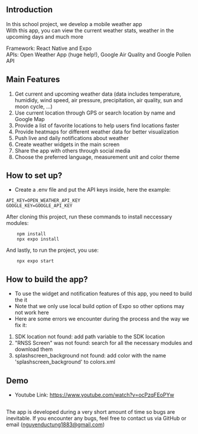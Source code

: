 ## Introduction
In this school project, we develop a mobile weather app  
With this app, you can view the current weather stats, weather in the upcoming days and much more

Framework: React Native and Expo  
APIs: Open Weather App (huge help!), Google Air Quality and Google Pollen API

## Main Features
1. Get current and upcoming weather data (data includes temperature, humididy, wind speed, air pressure, precipitation, air quality, sun and moon cycle, ...)
2. Use current location through GPS or search location by name and Google Map 
3. Provide a list of favorite locations to help users find locations faster 
4. Provide heatmaps for different weather data for better visualization
5. Push live and daily notifications about weather
6. Create weather widgets in the main screen
7. Share the app with others through social media
8. Choose the preferred language, measurement unit and color theme

## How to set up?
- Create a .env file and put the API keys inside, here the example:
```
API_KEY=OPEN_WEATHER_API_KEY
GOOGLE_KEY=GOOGLE_API_KEY
```

After cloning this project, run these commands to install neccessary modules:

```
    npm install
    npx expo install
```

And lastly, to run the project, you use:

```
    npx expo start
```

## How to build the app?
- To use the widget and notification features of this app, you need to build the it
- Note that we only use local build option of Expo so other options may not work here 
- Here are some errors we encounter during the process and the way we fix it:
1. SDK location not found: add path variable to the SDK location
2. "RNSS Screen" was not found: search for all the necessary modules and download them
3. splashscreen_background not found: add color with the name 'splashscreen_background' to colors.xml

## Demo
- Youtube Link: https://www.youtube.com/watch?v=ocPzqFEoPYw

##
The app is developed during a very short amount of time so bugs are inevitable. If you encounter any bugs, feel free to contact us via GitHub or email (nguyenductung1883@gmail.com)